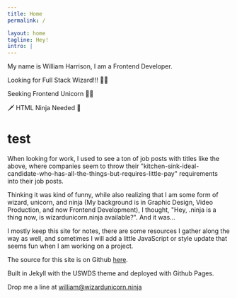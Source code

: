 ```yaml
---
title: Home
permalink: /

layout: home
tagline: Hey!
intro: |
---
```


  My name is William Harrison, I am a Frontend Developer.

  Looking for Full Stack Wizard!!! 🧙‍♂️

  Seeking Frontend Unicorn 🦄🎉

  🗡 HTML Ninja Needed 🖤

  # test
  
  When looking for work, I used to see a ton of job posts with titles like the above, where companies seem to throw their "kitchen-sink-ideal-candidate-who-has-all-the-things-but-requires-little-pay" requirements into their job posts.
  
  Thinking it was kind of funny, while also realizing that I am some form of wizard, unicorn, and ninja (My background is in Graphic Design, Video Production, and now Frontend Development), I thought, "Hey, .ninja is a thing now, is wizardunicorn.ninja available?". And it was...
  
  I mostly keep this site for notes, there are some resources I gather along the way as well, and sometimes I will add a little JavaScript or style update that seems fun when I am working on a project.

  The source for this site is on Github [here](https://github.com/thewmh/wizardunicorn.ninja).
  
  Built in Jekyll with the USWDS theme and deployed with Github Pages.

  Drop me a line at [william@wizardunicorn.ninja](mailto:william@wizardunicorn.ninja)